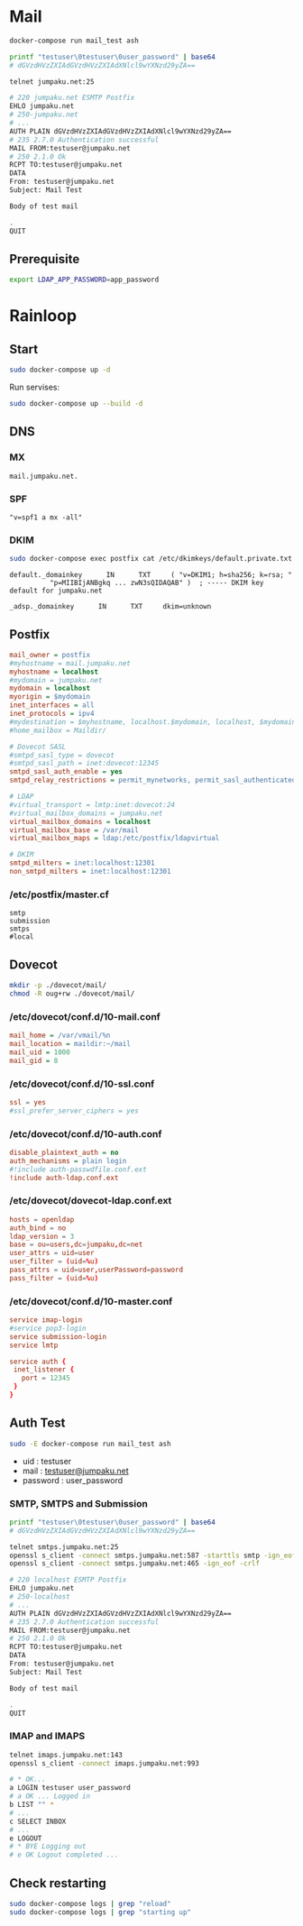 # Mail

```sh
docker-compose run mail_test ash

printf "testuser\0testuser\0user_password" | base64
# dGVzdHVzZXIAdGVzdHVzZXIAdXNlcl9wYXNzd29yZA==

telnet jumpaku.net:25

# 220 jumpaku.net ESMTP Postfix
EHLO jumpaku.net
# 250-jumpaku.net
# ...
AUTH PLAIN dGVzdHVzZXIAdGVzdHVzZXIAdXNlcl9wYXNzd29yZA==
# 235 2.7.0 Authentication successful
MAIL FROM:testuser@jumpaku.net
# 250 2.1.0 Ok
RCPT TO:testuser@jumpaku.net
DATA
From: testuser@jumpaku.net
Subject: Mail Test

Body of test mail

.
QUIT
```

## Prerequisite

```sh
export LDAP_APP_PASSWORD=app_password
```

# Rainloop

## Start

```sh
sudo docker-compose up -d
```


Run servises:

```sh
sudo docker-compose up --build -d
```

## DNS

### MX

```
mail.jumpaku.net.
```

### SPF

```
"v=spf1 a mx -all"
```

### DKIM

```sh
sudo docker-compose exec postfix cat /etc/dkimkeys/default.private.txt
```

```
default._domainkey      IN      TXT     ( "v=DKIM1; h=sha256; k=rsa; "
          "p=MIIBIjANBgkq ... zwN3sQIDAQAB" )  ; ----- DKIM key default for jumpaku.net
```

```
_adsp._domainkey      IN      TXT     dkim=unknown
```

## Postfix

```ini
mail_owner = postfix
#myhostname = mail.jumpaku.net
myhostname = localhost
#mydomain = jumpaku.net
mydomain = localhost
myorigin = $mydomain
inet_interfaces = all
inet_protocols = ipv4
#mydestination = $myhostname, localhost.$mydomain, localhost, $mydomain
#home_mailbox = Maildir/

# Dovecot SASL
#smtpd_sasl_type = dovecot
#smtpd_sasl_path = inet:dovecot:12345
smtpd_sasl_auth_enable = yes
smtpd_relay_restrictions = permit_mynetworks, permit_sasl_authenticated, reject_unauth_destination

# LDAP
#virtual_transport = lmtp:inet:dovecot:24
#virtual_mailbox_domains = jumpaku.net
virtual_mailbox_domains = localhost
virtual_mailbox_base = /var/mail
virtual_mailbox_maps = ldap:/etc/postfix/ldapvirtual

# DKIM
smtpd_milters = inet:localhost:12301
non_smtpd_milters = inet:localhost:12301
```

### /etc/postfix/master.cf

```
smtp
submission
smtps
#local
```

## Dovecot

```sh
mkdir -p ./dovecot/mail/
chmod -R oug+rw ./dovecot/mail/
```

### /etc/dovecot/conf.d/10-mail.conf

```ini
mail_home = /var/vmail/%n
mail_location = maildir:~/mail
mail_uid = 1000
mail_gid = 8
```
### /etc/dovecot/conf.d/10-ssl.conf

```conf
ssl = yes
#ssl_prefer_server_ciphers = yes
```

### /etc/dovecot/conf.d/10-auth.conf

```ini
disable_plaintext_auth = no
auth_mechanisms = plain login
#!include auth-passwdfile.conf.ext
!include auth-ldap.conf.ext
```

### /etc/dovecot/dovecot-ldap.conf.ext

```conf
hosts = openldap
auth_bind = no
ldap_version = 3
base = ou=users,dc=jumpaku,dc=net
user_attrs = uid=user
user_filter = (uid=%u)
pass_attrs = uid=user,userPassword=password
pass_filter = (uid=%u)
```

### /etc/dovecot/conf.d/10-master.conf

```conf
service imap-login
#service pop3-login
service submission-login
service lmtp

service auth {
 inet_listener {
   port = 12345
 }
}
```

## Auth Test

```sh
sudo -E docker-compose run mail_test ash
```

* uid : testuser
* mail : testuser@jumpaku.net
* password : user_password

### SMTP, SMTPS and Submission

```sh
printf "testuser\0testuser\0user_password" | base64
# dGVzdHVzZXIAdGVzdHVzZXIAdXNlcl9wYXNzd29yZA==
```

```sh
telnet smtps.jumpaku.net:25
openssl s_client -connect smtps.jumpaku.net:587 -starttls smtp -ign_eof -crlf
openssl s_client -connect smtps.jumpaku.net:465 -ign_eof -crlf
```

```sh
# 220 localhost ESMTP Postfix
EHLO jumpaku.net
# 250-localhost
# ...
AUTH PLAIN dGVzdHVzZXIAdGVzdHVzZXIAdXNlcl9wYXNzd29yZA==
# 235 2.7.0 Authentication successful
MAIL FROM:testuser@jumpaku.net
# 250 2.1.0 Ok
RCPT TO:testuser@jumpaku.net
DATA
From: testuser@jumpaku.net
Subject: Mail Test

Body of test mail

.
QUIT
```

### IMAP and IMAPS

```sh
telnet imaps.jumpaku.net:143
openssl s_client -connect imaps.jumpaku.net:993
```

```sh
# * OK...
a LOGIN testuser user_password
# a OK ... Logged in
b LIST "" *
# ...
c SELECT INBOX
# ...
e LOGOUT
# * BYE Logging out
# e OK Logout completed ...
```

## Check restarting

```sh
sudo docker-compose logs | grep "reload"
sudo docker-compose logs | grep "starting up"
```

